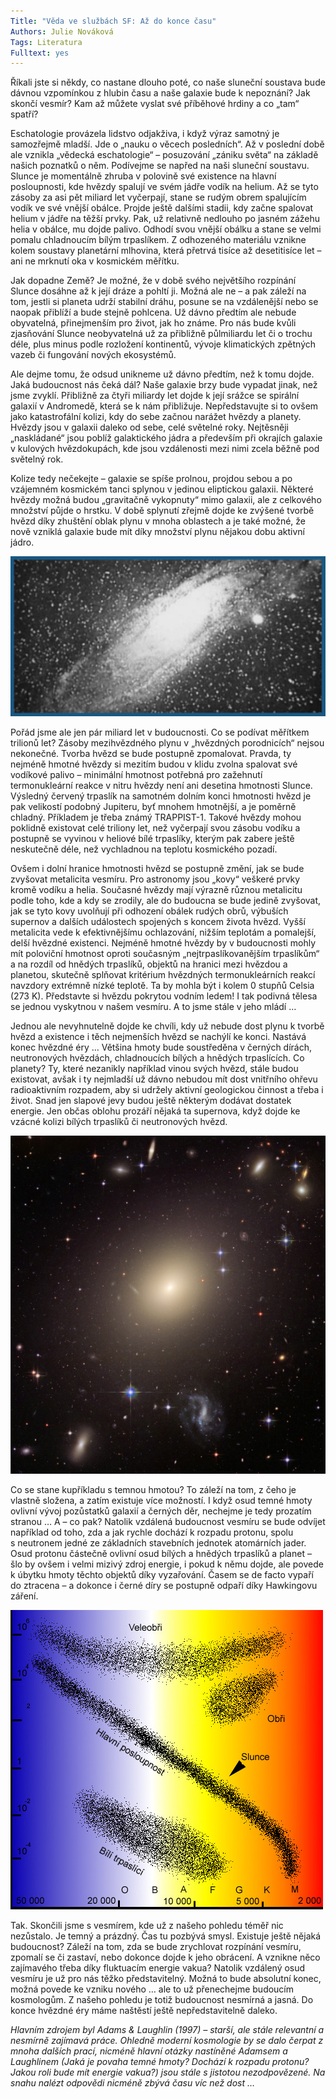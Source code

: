 ```yaml
---
Title: "Věda ve službách SF: Až do konce času"
Authors: Julie Nováková
Tags: Literatura
Fulltext: yes
---
```

Říkali jste si někdy, co nastane dlouho poté, co naše sluneční soustava bude dávnou vzpomínkou z hlubin času a naše galaxie bude k nepoznání? Jak skončí vesmír? Kam až můžete vyslat své příběhové hrdiny a co „tam“ spatří?

Eschatologie provázela lidstvo odjakživa, i když výraz samotný je samozřejmě mladší. Jde o „nauku o věcech posledních“. Až v poslední době ale vznikla „vědecká eschatologie“ – posuzování „zániku světa“ na základě našich poznatků o něm. Podívejme se napřed na naši sluneční soustavu. Slunce je momentálně zhruba v polovině své existence na hlavní posloupnosti, kde hvězdy spalují ve svém jádře vodík na helium. Až se tyto zásoby za asi pět miliard let vyčerpají, stane se rudým obrem spalujícím vodík ve své vnější obálce. Projde ještě dalšími stadii, kdy začne spalovat helium v jádře na těžší prvky. Pak, už relativně nedlouho po jasném zážehu helia v obálce, mu dojde palivo. Odhodí svou vnější obálku a stane se velmi pomalu chladnoucím bílým trpaslíkem. Z odhozeného materiálu vznikne kolem soustavy planetární mlhovina, která přetrvá tisíce až desetitisíce let – ani ne mrknutí oka v kosmickém měřítku.

Jak dopadne Země? Je možné, že v době svého největšího rozpínání Slunce dosáhne až k její dráze a pohltí ji. Možná ale ne – a pak záleží na tom, jestli si planeta udrží stabilní dráhu, posune se na vzdálenější nebo se naopak přiblíží a bude stejně pohlcena. Už dávno předtím ale nebude obyvatelná, přinejmenším pro život, jak ho známe. Pro nás bude kvůli zjasňování Slunce neobyvatelná už za přibližně půlmiliardu let či o trochu déle, plus minus podle rozložení kontinentů, vývoje klimatických zpětných vazeb či fungování nových ekosystémů.

Ale dejme tomu, že odsud unikneme už dávno předtím, než k tomu dojde. Jaká budoucnost nás čeká dál? Naše galaxie brzy bude vypadat jinak, než jsme zvyklí. Přibližně za čtyři miliardy let dojde k její srážce se spirální galaxií v Andromedě, která se k nám přibližuje. Nepředstavujte si to ovšem jako katastrofální kolizi, kdy do sebe začnou narážet hvězdy a planety. Hvězdy jsou v galaxii daleko od sebe, celé světelné roky. Nejtěsněji „naskládané“ jsou poblíž galaktického jádra a především při okrajích galaxie v kulových hvězdokupách, kde jsou vzdálenosti mezi nimi zcela běžně pod světelný rok.

Kolize tedy nečekejte – galaxie se spíše prolnou, projdou sebou a po vzájemném kosmickém tanci splynou v jedinou eliptickou galaxii. Některé hvězdy možná budou „gravitačně vykopnuty“ mimo galaxii, ale z celkového množství půjde o hrstku. V době splynutí zřejmě dojde ke zvýšené tvorbě hvězd díky zhuštění oblak plynu v mnoha oblastech a je také možné, že nově vzniklá galaxie bude mít díky množství plynu nějakou dobu aktivní jádro.

![obrazek](pic-iroberts1-fmt.jpg)

Pořád jsme ale jen pár miliard let v budoucnosti. Co se podívat měřítkem trilionů let? Zásoby mezihvězdného plynu v „hvězdných porodnicích“ nejsou nekonečné. Tvorba hvězd se bude postupně zpomalovat. Pravda, ty nejméně hmotné hvězdy si mezitím budou v klidu zvolna spalovat své vodíkové palivo – minimální hmotnost potřebná pro zažehnutí termonukleární reakce v nitru hvězdy není ani desetina hmotnosti Slunce. Výsledný červený trpaslík na samotném dolním konci hmotnosti hvězd je pak velikostí podobný Jupiteru, byť mnohem hmotnější, a je poměrně chladný. Příkladem je třeba známý TRAPPIST-1. Takové hvězdy mohou poklidně existovat celé triliony let, než vyčerpají svou zásobu vodíku a postupně se vyvinou v heliové bílé trpaslíky, kterým pak zabere ještě neskutečně déle, než vychladnou na teplotu kosmického pozadí.

Ovšem i dolní hranice hmotnosti hvězd se postupně změní, jak se bude zvyšovat metalicita vesmíru. Pro astronomy jsou „kovy“ veškeré prvky kromě vodíku a helia. Současné hvězdy mají výrazně různou metalicitu podle toho, kde a kdy se zrodily, ale do budoucna se bude jedině zvyšovat, jak se tyto kovy uvolňují při odhození obálek rudých obrů, výbuších supernov a dalších událostech spojených s koncem života hvězd. Vyšší metalicita vede k efektivnějšímu ochlazování, nižším teplotám a pomalejší, delší hvězdné existenci. Nejméně hmotné hvězdy by v budoucnosti mohly mít poloviční hmotnost oproti současným „nejtrpaslíkovanějším trpaslíkům“ a na rozdíl od hnědých trpaslíků, objektů na hranici mezi hvězdou a planetou, skutečně splňovat kritérium hvězdných termonukleárních reakcí navzdory extrémně nízké teplotě. Ta by mohla být i kolem 0 stupňů Celsia (273 K). Představte si hvězdu pokrytou vodním ledem! I tak podivná tělesa se jednou vyskytnou v našem vesmíru. A to jsme stále v jeho mládí …

Jednou ale nevyhnutelně dojde ke chvíli, kdy už nebude dost plynu k tvorbě hvězd a existence i těch nejmenších hvězd se nachýlí ke konci. Nastává konec hvězdné éry … Většina hmoty bude soustředěna v černých dírách, neutronových hvězdách, chladnoucích bílých a hnědých trpaslících. Co planety? Ty, které nezanikly například vinou svých hvězd, stále budou existovat, avšak i ty nejmladší už dávno nebudou mít dost vnitřního ohřevu radioaktivním rozpadem, aby si udržely aktivní geologickou činnost a třeba i život. Snad jen slapové jevy budou ještě některým dodávat dostatek energie. Jen občas oblohu prozáří nějaká ta supernova, když dojde ke vzácné kolizi bílých trpaslíků či neutronových hvězd.

![obrazek](abell-s740-cropped-to-opt.jpg)

Co se stane kupříkladu s temnou hmotou? To záleží na tom, z čeho je vlastně složena, a zatím existuje více možností. I když osud temné hmoty ovlivní vývoj pozůstatků galaxií a černých děr, nechejme je tedy prozatím stranou … A – co pak? Natolik vzdálená budoucnost vesmíru se bude odvíjet například od toho, zda a jak rychle dochází k rozpadu protonu, spolu s neutronem jedné ze základních stavebních jednotek atomárních jader. Osud protonu částečně ovlivní osud bílých a hnědých trpaslíků a planet – šlo by ovšem i velmi mizivý zdroj energie, i pokud k němu dojde, ale povede k úbytku hmoty těchto objektů díky vyzařování. Časem se de facto vypaří do ztracena – a dokonce i černé díry se postupně odpaří díky Hawkingovu záření.

![obrazek](hr-diagram-opt.jpg)

Tak. Skončili jsme s vesmírem, kde už z našeho pohledu téměř nic nezůstalo. Je temný a prázdný. Čas tu pozbývá smysl. Existuje ještě nějaká budoucnost? Záleží na tom, zda se bude zrychlovat rozpínání vesmíru, zpomalí se či zastaví, nebo dokonce dojde k jeho obrácení. A vznikne něco zajímavého třeba díky fluktuacím energie vakua? Natolik vzdálený osud vesmíru je už pro nás těžko představitelný. Možná to bude absolutní konec, možná povede ke vzniku nového … ale to už přenechejme budoucím kosmologům. Z našeho pohledu je totiž budoucnost nesmírná a jasná. Do konce hvězdné éry máme naštěstí ještě nepředstavitelně daleko.

_Hlavním zdrojem byl Adams & Laughlin (1997) – starší, ale stále relevantní a nesmírně zajímavá práce. Ohledně moderní kosmologie by se dalo čerpat z mnoha dalších prací, nicméně hlavní otázky nastíněné Adamsem a Laughlinem (Jaká je povaha temné hmoty? Dochází k rozpadu protonu? Jakou roli bude mít energie vakua?) jsou stále s jistotou nezodpovězené. Na snahu nalézt odpovědi nicméně zbývá času víc než dost …_
